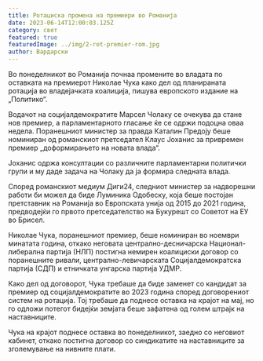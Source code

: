 ```yaml
---
title: Ротациска промена на премиери во Романија
date: 2023-06-14T12:00:03.125Z
category: свет
featured: true
featuredImage: ../img/2-rot-premier-rom.jpg
author: Вардарски
---
```



Во понеделникот во Романија почнаа промените во владата по оставката на премиерот Николае Чука како дел од планираната ротација во владејачката коалиција, пишува европското издание на „Политико“.

Водачот на социјалдемократите Марсел Чолаку се очекува да стане нов премиер, а парламентарното гласање ќе се одржи подоцна оваа недела. Поранешниот министер за правда Каталин Предоју беше номиниран од романскиот претседател Клаус Јоханис за привремен премиер „до ​​формирањето на новата влада“.

Јоханис одржа консултации со различните парламентарни политички групи и му даде задача на Чолаку да ја формира следната влада.

Според романскиот медиум Диги24, следниот министер за надворешни работи би можел да биде Луминика Одобеску, која беше постојан претставник на Романија во Европската унија од 2015 до 2021 година, предводејќи го првото претседателство на Букурешт со Советот на ЕУ во Брисел.

Николае Чука, поранешниот премиер, беше номиниран во ноември минатата година, откако неговата централно-десничарска Национал-либерална партија (НЛП) постигна немирен коалициски договор со поранешните ривали, централно-левичарската Социјалдемократска партија (СДП) и етничката унгарска партија УДМР.

Како дел од договорот, Чука требаше да биде заменет со кандидат за премиер од социјалдемократите во 2023 година според договорениот систем на ротација. Тој требаше да поднесе оставка на крајот на мај, но го одложи потегот бидејќи земјата беше зафатена од голем штрајк на наставниците.

Чука на крајот поднесе оставка во понеделникот, заедно со неговиот кабинет, откако постигна договор со синдикатите на наставниците за зголемување на нивните плати.